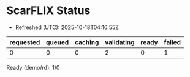 ﻿# ScarFLIX Status

* Refreshed (UTC): 2025-10-18T04:16:55Z

| requested | queued | caching | validating | ready | failed |
|-----------|--------|---------|------------|-------|--------|
| 0 | 0 | 0 | 2 | 0 | 1 |

Ready (demo/rd): 1/0
